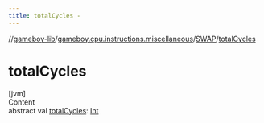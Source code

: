 ```yaml
---
title: totalCycles -
---
```

//[gameboy-lib](../../index.md)/[gameboy.cpu.instructions.miscellaneous](../index.md)/[SWAP](index.md)/[totalCycles](total-cycles.md)



# totalCycles  
[jvm]  
Content  
abstract val [totalCycles](total-cycles.md): [Int](https://kotlinlang.org/api/latest/jvm/stdlib/kotlin/-int/index.html)  



